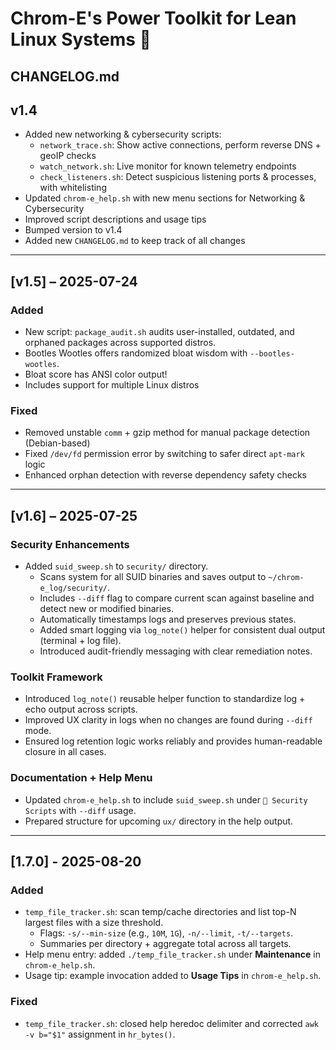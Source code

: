 # Chrom-E's Power Toolkit for Lean Linux Systems 🐧
## CHANGELOG.md

## v1.4
- Added new networking & cybersecurity scripts:
  - `network_trace.sh`: Show active connections, perform reverse DNS + geoIP checks
  - `watch_network.sh`: Live monitor for known telemetry endpoints
  - `check_listeners.sh`: Detect suspicious listening ports & processes, with whitelisting
- Updated `chrom-e_help.sh` with new menu sections for Networking & Cybersecurity
- Improved script descriptions and usage tips
- Bumped version to v1.4
- Added new `CHANGELOG.md` to keep track of all changes

---

## [v1.5] – 2025-07-24
### Added
- New script: `package_audit.sh` audits user-installed, outdated, and orphaned packages across supported distros.
- Bootles Wootles offers randomized bloat wisdom with `--bootles-wootles`.
- Bloat score has ANSI color output!
- Includes support for multiple Linux distros

### Fixed
- Removed unstable `comm` + gzip method for manual package detection (Debian-based)
- Fixed `/dev/fd` permission error by switching to safer direct `apt-mark` logic
- Enhanced orphan detection with reverse dependency safety checks

---

## [v1.6] – 2025-07-25
### Security Enhancements
- Added `suid_sweep.sh` to `security/` directory.
  - Scans system for all SUID binaries and saves output to `~/chrom-e_log/security/`.
  - Includes `--diff` flag to compare current scan against baseline and detect new or modified binaries.
  - Automatically timestamps logs and preserves previous states.
  - Added smart logging via `log_note()` helper for consistent dual output (terminal + log file).
  - Introduced audit-friendly messaging with clear remediation notes.

### Toolkit Framework
- Introduced `log_note()` reusable helper function to standardize log + echo output across scripts.
- Improved UX clarity in logs when no changes are found during `--diff` mode.
- Ensured log retention logic works reliably and provides human-readable closure in all cases.

### Documentation + Help Menu
- Updated `chrom-e_help.sh` to include `suid_sweep.sh` under `🔐 Security Scripts` with `--diff` usage.
- Prepared structure for upcoming `ux/` directory in the help output.

---

## [1.7.0] - 2025-08-20
### Added
- `temp_file_tracker.sh`: scan temp/cache directories and list top-N largest files with a size threshold.
  - Flags: `-s/--min-size` (e.g., `10M`, `1G`), `-n/--limit`, `-t/--targets`.
  - Summaries per directory + aggregate total across all targets.
- Help menu entry: added `./temp_file_tracker.sh` under **Maintenance** in `chrom-e_help.sh`.
- Usage tip: example invocation added to **Usage Tips** in `chrom-e_help.sh`.

### Fixed
- `temp_file_tracker.sh`: closed help heredoc delimiter and corrected `awk -v b="$1"` assignment in `hr_bytes()`.
